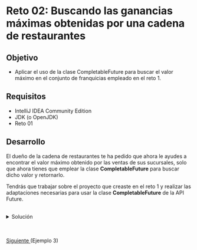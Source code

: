 # Reto 02: Buscando las ganancias máximas obtenidas por una cadena de restaurantes

## Objetivo
- Aplicar el uso de la clase CompletableFuture para buscar el valor máximo en el conjunto de franquicias empleado en el reto 1.

## Requisitos
- IntelliJ IDEA Community Edition
- JDK (o OpenJDK)
- Reto 01

## Desarrollo
El dueño de la cadena de restaurantes te ha pedido que ahora le ayudes a encontrar el valor máximo obtenido por las ventas de sus sucursales, solo que ahora tienes que emplear la clase **CompletableFuture** para buscar dicho valor y retornarlo.

Tendrás que trabajar sobre el proyecto que creaste en el reto 1 y realizar las adaptaciones necesarias para usar la clase **CompletableFuture** de la API Future.

<br/>

<details>
	<summary>Solución</summary>
	
 1. Crea una lista de **CompletableFuture** que contenga uno para cada una de las sucursales que forman la cadena. Puedes basarte en el ejemplo 2 y realizar los cambios necesarios.

 	```java
	List<CompletableFuture<Double>> futuros = ids.stream()
		.map(id -> CompletableFuture.supplyAsync(() -> new CadenaRestaurantes().obtenerGananciasFranquicia(id)))
		.collect(Collectors.toList());
	```

 2. Cambia el método donde recibes el stream de los valores leídos de los CompletableFuture, cambiando la función sum por la función max para obtener el valor correcto para este caso.

 	```java
	OptionalDouble maximo = futuros.stream()
                .mapToDouble(CompletableFuture::join)
                .max();

	if (maximo.isPresent()) {
		System.out.printf("Las ganancias totales son: $%5.2f%n", maximo.getAsDouble());
	} else {
		System.out.print("Error");
	}
	```

3. Ejecuta el proyecto y comprobamos el resultado esperado.

	!['Resultado](./img/img_01.png)


</details>


<br/>
<br/>

[Siguiente ](../Ejemplo-03/Readme.md)(Ejemplo 3)